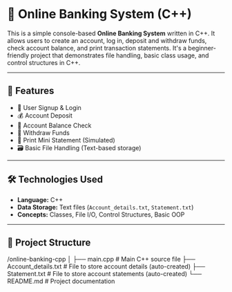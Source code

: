 # 🏦 Online Banking System (C++)

This is a simple console-based **Online Banking System** written in C++. It allows users to create an account, log in, deposit and withdraw funds, check account balance, and print transaction statements. It's a beginner-friendly project that demonstrates file handling, basic class usage, and control structures in C++.

---

## 📌 Features

- 🔐 User Signup & Login
- 💰 Account Deposit
- 🏦 Account Balance Check
- 💸 Withdraw Funds
- 🧾 Print Mini Statement (Simulated)
- 🗃️ Basic File Handling (Text-based storage)

---

## 🛠️ Technologies Used

- **Language:** C++
- **Data Storage:** Text files (`Account_details.txt`, `Statement.txt`)
- **Concepts:** Classes, File I/O, Control Structures, Basic OOP

---

## 📂 Project Structure
/online-banking-cpp
│
├── main.cpp # Main C++ source file
├── Account_details.txt # File to store account details (auto-created)
├── Statement.txt # File to store account statements (auto-created)
└── README.md # Project documentation
